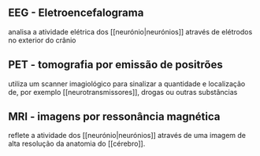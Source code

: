 ## EEG - Eletroencefalograma

analisa a atividade elétrica dos [[neurónio|neurónios]] através de elétrodos no exterior do crânio

## PET - tomografia por emissão de positrões
utiliza um scanner imagiológico para sinalizar a quantidade e localização de, por exemplo [[neurotransmissores]], drogas ou outras substâncias


## MRI - imagens por ressonância magnética
reflete a atividade dos [[neurónio|neurónios]] através de uma imagem de alta resolução da anatomia do [[cérebro]].